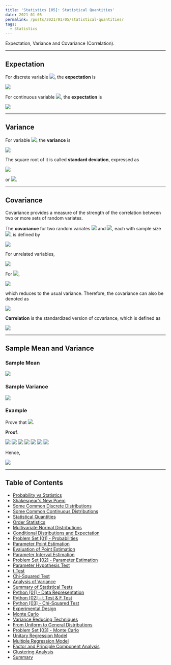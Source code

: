 ```yaml
---
title: 'Statistics [05]: Statistical Quantities'
date: 2021-01-05
permalink: /posts/2021/01/05/statistical-quantities/
tags:
  - Statistics
---
```


Expectation, Variance and Covariance (Correlation).

---
## Expectation
For discrete variable <img src="https://render.githubusercontent.com/render/math?math=X">, the __expectation__ is 

<img src="https://render.githubusercontent.com/render/math?math=E(x) = {\displaystyle \sum_{i=1}^\infty x_ip(X=x_i)}">
 
For continuous variable <img src="https://render.githubusercontent.com/render/math?math=X">, the __expectation__ is 

<img src="https://render.githubusercontent.com/render/math?math=E(x) = {\displaystyle \int_{-\infty}^\infty xp(x)dx}">
  
---
## Variance
For variable <img src="https://render.githubusercontent.com/render/math?math=X">, the __variance__ is 

<img src="https://render.githubusercontent.com/render/math?math=var(X) = E\left((X - E(X))^2\right) = E(X^2) - E^2(X)">
 
The square root of it is called __standard deviation__, expressed as

<img src="https://render.githubusercontent.com/render/math?math=\sigma(X) = \sqrt{var(X)}">

or <img src="https://render.githubusercontent.com/render/math?math=\sigma_X">.

---
## Covariance
Covariance provides a measure of the strength of the correlation between two or more sets of random variates. 

The __covariance__ for two random variates <img src="https://render.githubusercontent.com/render/math?math=X"> and <img src="https://render.githubusercontent.com/render/math?math=Y">, each with sample size <img src="https://render.githubusercontent.com/render/math?math=N">, is defined by

<img src="https://render.githubusercontent.com/render/math?math=cov(X, Y) = E\left((X-E(X))(Y-E(Y))\right) = E(XY)-E(X)E(Y)">

For unrelated variables,

<img src="https://render.githubusercontent.com/render/math?math=cov(X, Y) = E(XY)-E(X)E(Y) = E(X)E(Y) - E(X)E(Y) = 0">

For <img src="https://render.githubusercontent.com/render/math?math=X=Y">,

<img src="https://render.githubusercontent.com/render/math?math=cov(X, Y) = cov(X, X) = E(X^2)-E^2(X) = \sigma_X^2">

which reduces to the usual variance. Therefore, the covariance can also be denoted as

<img src="https://render.githubusercontent.com/render/math?math=\sigma_{XY} = cov(X, Y)">

__Carrelation__ is the standardized version of covariance, which is defined as

<img src="https://render.githubusercontent.com/render/math?math=cor(X, Y) = \dfrac{cov(X, Y)}{\sigma_X\sigma_Y} = \dfrac{\sigma_{XY}}{\sqrt{\sigma_{XX}\sigma_{YY}}}">

---
## Sample Mean and Variance
### Sample Mean

<img src="https://render.githubusercontent.com/render/math?math=\bar{x} = \mu = {\displaystyle \dfrac{1}{n}\sum_{i=1}^n x_i}"> 

### Sample Variance

<img src="https://render.githubusercontent.com/render/math?math=s^2 = \dfrac{1}{n-1}{\displaystyle \sum_{i=1}^n(x_i-\bar{x})^2}">

### Example 
Prove that <img src="https://render.githubusercontent.com/render/math?math=E(\bar{x}) = \mu, var(\bar{x}) = \dfrac{\sigma^2}{n}, E(s^2) = \sigma^2">.

__Proof__. 

<img src="https://render.githubusercontent.com/render/math?math=E(\bar{x}) = {\displaystyle E\left(\dfrac{1}{n}\sum_{i=1}^n x_i\right) = \dfrac{1}{n}E\left(\sum_{i=1}^n x_i\right) = \dfrac{1}{n}\cdot n\cdot \mu = \mu}">
 
<img src="https://render.githubusercontent.com/render/math?math=var(\bar{x}) = {\displaystyle var\left(\dfrac{1}{n}\sum_{i=1}^n x_i\right) = \dfrac{1}{n^2}var\left(\sum_{i=1}^n x_i\right) = \dfrac{1}{n^2}\cdot n\cdot \sigma^2 = \dfrac{\sigma^2}{n}}"> 

<img src="https://render.githubusercontent.com/render/math?math={\displaystyle E\left(\sum_{i=1}^n (x_i-\bar{x})^2\right) = E\left(\sum_{i=1}^n [(x_i-E(x_i))-(\bar{x}-E(\bar{x}))]^2\right)}">

<img src="https://render.githubusercontent.com/render/math?math={\displaystyle = \sum_{i=1}^nE\left((x_i-E(x_i))^2\right) %2B \sum_{i=1}^n\left((\bar{x}-E(\bar{x}))^2\right) - 2\cdot E\left(\sum_{i=1}^n[(x_i-E(x_i))(\bar{x}-E(\bar{x}))]\right)}">

<img src="https://render.githubusercontent.com/render/math?math={\displaystyle = \sum_{i=1}^n var(x_i) %2B \sum_{i=1}^n var(\bar{x}) - 2\cdot E\left(\left(\sum_{i=1}^n x_i- nE(x_i)\right)(\bar{x}-E(\bar{x}))\right)}">

<img src="https://render.githubusercontent.com/render/math?math={\displaystyle =n\cdot\sigma^2 %2B n var(\bar{x}) - 2\cdot E\left(\left(n\bar{x}- n\cdot E(\bar{x})\right)(\bar{x}-E(\bar{x}))\right)}">

<img src="https://render.githubusercontent.com/render/math?math={\displaystyle =n\cdot\sigma^2 %2B n var(\bar{x}) - 2n\cdot var(\bar{x}) = n\cdot\sigma^2 - n \cdot var(\bar{x}) = (n-1)\sigma^2}">

Hence, 

<img src="https://render.githubusercontent.com/render/math?math=E(s^2) = \sigma^2">

---
## Table of Contents
- [Probability vs Statistics](https://c-huang-tty.github.io/posts/2021/01/01/probability-and-statistics/)
- [Shakespear's New Poem](https://c-huang-tty.github.io/posts/2021/01/02/application-of-statistics/)
- [Some Common Discrete Distributions](https://c-huang-tty.github.io/posts/2021/01/03/some-common-discrete-distributions/)
- [Some Common Continuous Distributions](https://c-huang-tty.github.io/posts/2021/01/04/some-common-continuous-distributions/)
- [Statistical Quantities](https://c-huang-tty.github.io/posts/2021/01/05/statistical-quantities/)
- [Order Statistics](https://c-huang-tty.github.io/posts/2021/01/06/order-statistics/)
- [Multivariate Normal Distributions](https://c-huang-tty.github.io/posts/2021/01/07/multivariate-normal-distributions/)
- [Conditional Distributions and Expectation](https://c-huang-tty.github.io/posts/2021/01/08/conditonal-distributions-and-expectation/)
- [Problem Set [01] - Probabilities](https://c-huang-tty.github.io/posts/2021/01/21/problem-set-probabilities/)
- [Parameter Point Estimation](https://c-huang-tty.github.io/posts/2021/01/09/parameter-point-estimation/)
- [Evaluation of Point Estimation](https://c-huang-tty.github.io/posts/2021/01/10/evaluation-point-estimation/)
- [Parameter Interval Estimation](https://c-huang-tty.github.io/posts/2021/01/11/parameter-interval-estimation/)
- [Problem Set [02] - Parameter Estimation](https://c-huang-tty.github.io/posts/2021/01/22/problem-set-parameter-estimation/)
- [Parameter Hypothesis Test](https://c-huang-tty.github.io/posts/2021/01/12/parameter-hypothesis-test/)
- [t Test](https://c-huang-tty.github.io/posts/2021/01/13/t-test/)
- [Chi-Squared Test](https://c-huang-tty.github.io/posts/2021/01/14/chi-squared-test/)
- [Analysis of Variance](https://c-huang-tty.github.io/posts/2021/01/15/analysis-of-variance/)
- [Summary of Statistical Tests](https://c-huang-tty.github.io/posts/2021/01/16/summary-of-statistical-tests/)
- [Python [01] - Data Representation](https://c-huang-tty.github.io/posts/2021/01/17/statistics-python-data-representation/)
- [Python [02] - t Test & F Test](https://c-huang-tty.github.io/posts/2021/01/18/statistics-python-t-F-test/)
- [Python [03] - Chi-Squared Test](https://c-huang-tty.github.io/posts/2021/01/19/statistics-chi-squared-test/)
- [Experimental Design](https://c-huang-tty.github.io/posts/2021/01/20/experimental-design/)
- [Monte Carlo](https://c-huang-tty.github.io/posts/2021/01/23/monte-carlo/)
- [Variance Reducing Techniques](https://c-huang-tty.github.io/posts/2021/01/24/variance-reducing-techniques/)
- [From Uniform to General Distributions](https://c-huang-tty.github.io/posts/2021/01/25/from-uniform-to-general-distributions/)
- [Problem Set [03] - Monte Carlo](https://c-huang-tty.github.io/posts/2021/01/26/problem-set-monte-carlo/)
- [Unitary Regression Model](https://c-huang-tty.github.io/posts/2021/01/27/unitary-regression-model/)
- [Multiple Regression Model](https://c-huang-tty.github.io/posts/2021/01/28/multiple-regression-model/)
- [Factor and Principle Component Analysis](https://c-huang-tty.github.io/posts/2021/01/29/factor-principle-component-analysis/)
- [Clustering Analysis](https://c-huang-tty.github.io/posts/2021/01/30/clustering-analysis/)
- [Summary](https://c-huang-tty.github.io/posts/2021/01/31/summary/)


